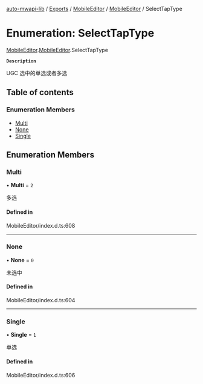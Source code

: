 [auto-mwapi-lib](../README.md) / [Exports](../modules.md) / [MobileEditor](../modules/MobileEditor.md) / [MobileEditor](../modules/MobileEditor.MobileEditor.md) / SelectTapType

# Enumeration: SelectTapType

[MobileEditor](../modules/MobileEditor.md).[MobileEditor](../modules/MobileEditor.MobileEditor.md).SelectTapType

**`Description`**

UGC 选中的单选或者多选

## Table of contents

### Enumeration Members

- [Multi](MobileEditor.MobileEditor.SelectTapType.md#multi)
- [None](MobileEditor.MobileEditor.SelectTapType.md#none)
- [Single](MobileEditor.MobileEditor.SelectTapType.md#single)

## Enumeration Members

### Multi

• **Multi** = ``2``

多选

#### Defined in

MobileEditor/index.d.ts:608

___

### None

• **None** = ``0``

未选中

#### Defined in

MobileEditor/index.d.ts:604

___

### Single

• **Single** = ``1``

单选

#### Defined in

MobileEditor/index.d.ts:606
